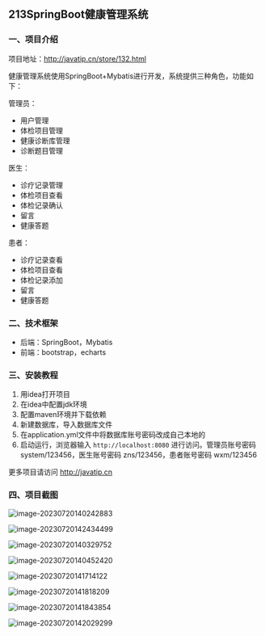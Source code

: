 ## 213SpringBoot健康管理系统

### 一、项目介绍

项目地址：http://javatip.cn/store/132.html

健康管理系统使用SpringBoot+Mybatis进行开发，系统提供三种角色，功能如下：

管理员：

- 用户管理
- 体检项目管理
- 健康诊断库管理
- 诊断题目管理

医生：

- 诊疗记录管理
- 体检项目查看
- 体检记录确认
- 留言
- 健康答题

患者：

- 诊疗记录查看
- 体检项目查看
- 体检记录添加
- 留言
- 健康答题

### 二、技术框架

- 后端：SpringBoot，Mybatis
- 前端：bootstrap，echarts

### 三、安装教程

1. 用idea打开项目
2. 在idea中配置jdk环境
3. 配置maven环境并下载依赖
4. 新建数据库，导入数据库文件
5. 在application.yml文件中将数据库账号密码改成自己本地的
6. 启动运行，浏览器输入 `http://localhost:8080` 进行访问。管理员账号密码 system/123456，医生账号密码 zns/123456，患者账号密码 wxm/123456

更多项目请访问 http://javatip.cn

### 四、项目截图

![image-20230720140242883](http://image.javatip.cn/bysj/20230720140243.png)

![image-20230720142434499](http://image.javatip.cn/bysj/20230720142434.png)

![image-20230720140329752](http://image.javatip.cn/bysj/20230720140329.png)

![image-20230720140452420](http://image.javatip.cn/bysj/20230720140452.png)

![image-20230720141714122](http://image.javatip.cn/bysj/20230720141714.png)

![image-20230720141818209](http://image.javatip.cn/bysj/20230720141818.png)

![image-20230720141843854](http://image.javatip.cn/bysj/20230720141843.png)

![image-20230720142029299](http://image.javatip.cn/bysj/20230720142029.png)
